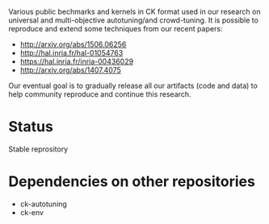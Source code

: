 Various public bechmarks and kernels in CK format used in our research on 
universal and multi-objective autotuning/and crowd-tuning. It is possible
to reproduce and extend some techniques from our recent papers:

* http://arxiv.org/abs/1506.06256
* http://hal.inria.fr/hal-01054763
* https://hal.inria.fr/inria-00436029
* http://arxiv.org/abs/1407.4075

Our eventual goal is to gradually release all our artifacts (code and data)
to help community reproduce and continue this research.

Status
======
Stable reprository

Dependencies on other repositories
==================================
* ck-autotuning
* ck-env

